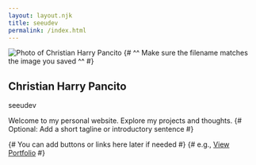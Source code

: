 ```yaml
---
layout: layout.njk
title: seeudev
permalink: /index.html
---
```


<div class="landing-intro">
    <div class="profile-pic-container">
        <img src="/images/profile-pic.jpg" alt="Photo of Christian Harry Pancito" class="profile-pic"> 
        {# ^^ Make sure the filename matches the image you saved ^^ #}
    </div>
    <h2 class="intro-name">Christian Harry Pancito</h2>
    <p class="intro-username">seeudev</p>
    <p class="intro-tagline">
        Welcome to my personal website. Explore my projects and thoughts. 
        {# Optional: Add a short tagline or introductory sentence #}
    </p>
    {# You can add buttons or links here later if needed #}
    {# e.g., <a href="/portfolio/" class="cta-button">View Portfolio</a> #}
</div>